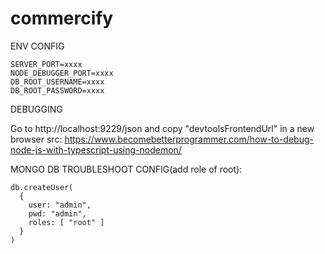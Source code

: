 # commercify

ENV CONFIG

```
SERVER_PORT=xxxx
NODE_DEBUGGER_PORT=xxxx
DB_ROOT_USERNAME=xxxx
DB_ROOT_PASSWORD=xxxx
```

DEBUGGING

Go to http://localhost:9229/json and copy "devtoolsFrontendUrl" in a new browser
src: https://www.becomebetterprogrammer.com/how-to-debug-node-js-with-typescript-using-nodemon/

MONGO DB TROUBLESHOOT CONFIG(add role of root):

```
db.createUser(
  {
    user: "admin",
    pwd: "admin",
    roles: [ "root" ]
  }
)
```
